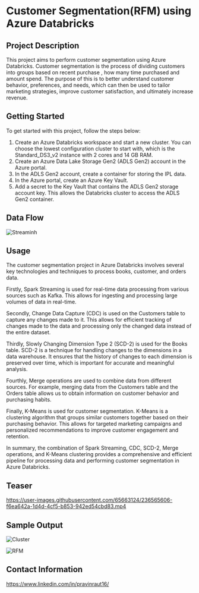 # Customer Segmentation(RFM) using Azure Databricks

## Project Description

This project aims to perform customer segmentation using Azure Databricks. Customer segmentation is the process of dividing customers into groups based on recent purchase , how many time purchased and amount spend. The purpose of this is to better understand customer behavior, preferences, and needs, which can then be used to tailor marketing strategies, improve customer satisfaction, and ultimately increase revenue.

## Getting Started

To get started with this project, follow the steps below:

1. Create an Azure Databricks workspace and start a new cluster. You can choose the lowest configuration cluster to start with, which is the Standard_DS3_v2 instance with 2 cores and 14 GB RAM.
2. Create an Azure Data Lake Storage Gen2 (ADLS Gen2) account in the Azure portal.
3. In the ADLS Gen2 account, create a container for storing the IPL data.
4. In the Azure portal, create an Azure Key Vault.
5. Add a secret to the Key Vault that contains the ADLS Gen2 storage account key. This allows the Databricks cluster to access the ADLS Gen2 container.


## Data Flow
![Streaminh](https://user-images.githubusercontent.com/65663124/236552871-4da9e836-f551-4ae2-b509-138efb2bea4a.png)




## Usage

The customer segmentation project in Azure Databricks involves several key technologies and techniques to process books, customer, and orders data. 

Firstly, Spark Streaming is used for real-time data processing from various sources such as Kafka. This allows for ingesting and processing large volumes of data in real-time.

Secondly, Change Data Capture (CDC) is used on the Customers table to capture any changes made to it. This allows for efficient tracking of changes made to the data and processing only the changed data instead of the entire dataset.

Thirdly, Slowly Changing Dimension Type 2 (SCD-2) is used for the Books table. SCD-2 is a technique for handling changes to the dimensions in a data warehouse. It ensures that the history of changes to each dimension is preserved over time, which is important for accurate and meaningful analysis.

Fourthly, Merge operations are used to combine data from different sources. For example, merging data from the Customers table and the Orders table allows us to obtain information on customer behavior and purchasing habits.

Finally, K-Means is used for customer segmentation. K-Means is a clustering algorithm that groups similar customers together based on their purchasing behavior. This allows for targeted marketing campaigns and personalized recommendations to improve customer engagement and retention. 

In summary, the combination of Spark Streaming, CDC, SCD-2, Merge operations, and K-Means clustering provides a comprehensive and efficient pipeline for processing data and performing customer segmentation in Azure Databricks.

## Teaser

https://user-images.githubusercontent.com/65663124/236565606-f6ea642a-1d4d-4cf5-b853-942ed54cbd83.mp4


## Sample Output

![Cluster](https://user-images.githubusercontent.com/65663124/236554891-e88ac612-a009-46f4-9979-d77ee9a5cbd3.png)

![RFM](https://user-images.githubusercontent.com/65663124/236554904-b8cc5069-acef-489b-9c5e-7b2a4431afaa.png)

## Contact Information
https://www.linkedin.com/in/pravinraut16/

